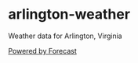 # arlington-weather
Weather data for Arlington, Virginia

[Powered by Forecast](http://forecast.io/)

